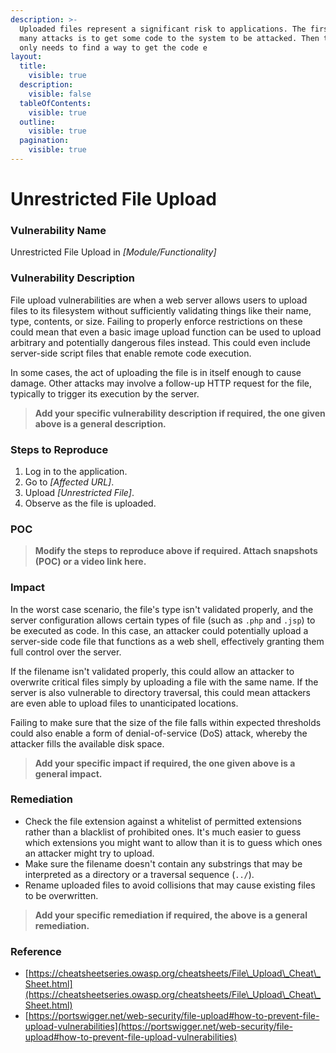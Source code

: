 ```yaml
---
description: >-
  Uploaded files represent a significant risk to applications. The first step in
  many attacks is to get some code to the system to be attacked. Then the attack
  only needs to find a way to get the code e
layout:
  title:
    visible: true
  description:
    visible: false
  tableOfContents:
    visible: true
  outline:
    visible: true
  pagination:
    visible: true
---
```


# **Unrestricted File Upload**

### **Vulnerability Name**

Unrestricted File Upload in _\[Module/Functionality]_

### **Vulnerability Description**

File upload vulnerabilities are when a web server allows users to upload files to its filesystem without sufficiently validating things like their name, type, contents, or size. Failing to properly enforce restrictions on these could mean that even a basic image upload function can be used to upload arbitrary and potentially dangerous files instead. This could even include server-side script files that enable remote code execution.

In some cases, the act of uploading the file is in itself enough to cause damage. Other attacks may involve a follow-up HTTP request for the file, typically to trigger its execution by the server.

> **Add your specific vulnerability description if required, the one given above is a general description.**

### **Steps to Reproduce**

1. Log in to the application.
2. Go to _\[Affected URL]_.
3. Upload _\[Unrestricted File]_.
4. Observe as the file is uploaded.

### **POC**

> **Modify the steps to reproduce above if required. Attach snapshots (POC) or a video link here.**

### **Impact**

In the worst case scenario, the file's type isn't validated properly, and the server configuration allows certain types of file (such as `.php` and `.jsp`) to be executed as code. In this case, an attacker could potentially upload a server-side code file that functions as a web shell, effectively granting them full control over the server.

If the filename isn't validated properly, this could allow an attacker to overwrite critical files simply by uploading a file with the same name. If the server is also vulnerable to directory traversal, this could mean attackers are even able to upload files to unanticipated locations.

Failing to make sure that the size of the file falls within expected thresholds could also enable a form of denial-of-service (DoS) attack, whereby the attacker fills the available disk space.

> **Add your specific impact if required, the one given above is a general impact.**

### **Remediation**

* Check the file extension against a whitelist of permitted extensions rather than a blacklist of prohibited ones. It's much easier to guess which extensions you might want to allow than it is to guess which ones an attacker might try to upload.
* Make sure the filename doesn't contain any substrings that may be interpreted as a directory or a traversal sequence (`../`).
* Rename uploaded files to avoid collisions that may cause existing files to be overwritten.

> **Add your specific remediation if required, the above is a general remediation.**

### **Reference**

* [https://cheatsheetseries.owasp.org/cheatsheets/File\_Upload\_Cheat\_Sheet.html](https://cheatsheetseries.owasp.org/cheatsheets/File\_Upload\_Cheat\_Sheet.html)
* [https://portswigger.net/web-security/file-upload#how-to-prevent-file-upload-vulnerabilities](https://portswigger.net/web-security/file-upload#how-to-prevent-file-upload-vulnerabilities)

